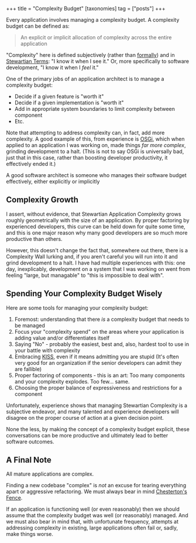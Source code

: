+++
title = "Complexity Budget"
[taxonomies]
tag = ["posts"]
+++

Every application involves managing a complexity budget.  A complexity budget can be defined as:

> An explicit or implicit allocation of complexity across the entire application

"Complexity" here is defined subjectively (rather than [formally](https://en.wikipedia.org/wiki/Programming_complexity))
and in [Stewartian Terms](https://en.wikipedia.org/wiki/I_know_it_when_I_see_it): "I know it when I see it."  Or, more
specifically to software development, "I know it when I *feel* it."

One of the primary jobs of an application architect is to manage a complexity budget:

* Decide if a given feature is "worth it"
* Decide if a given implementation is "worth it"
* Add in appropriate system boundaries to limit complexity between component
* Etc.

Note that attempting to address complexity can, in fact, add more complexity.  A good example of this, from experience
is [OSGi](https://en.wikipedia.org/wiki/OSGi), which when applied to an application I was working on, made things
*far more complex*, grinding development to a halt.  (This is not to say OSGi is universally bad, just that in this
case, rather than boosting developer productivity, it effectively ended it.)

A good software architect is someone who manages their software budget effectively, either explicitly or implicitly

## Complexity Growth

I assert, without evidence, that Stewartian Application Complexity grows roughly geometrically with the size of an 
application.  By proper factoring by experienced developers, this curve can be held down for quite some time, and this 
is one major reason why many good developers are so much more productive than others.  

However, this doesn't change the fact that, somewhere out there, there is a Complexity Wall lurking and, if you aren't 
careful you will run into it and grind development to a halt.  I have had multiple experiences with this: one day, 
inexplicably, development on a system that I was working on went from feeling "large, but managable" to 
"this is impossible to deal with".

## Spending Your Complexity Budget Wisely

Here are some tools for managing your complexity budget:

1. Foremost: understanding that there *is* a complexity budget that needs to be managed
1. Focus your "complexity spend" on the areas where your application is adding value and/or differentiates itself
1. Saying "No" - probably the easiest, best and, also, hardest tool to use in your battle with complexity
1. Embracing [KISS](https://en.wikipedia.org/wiki/KISS_principle), even if it means admitting you are stupid (It's often very good for an organization if the senior developers can admit they are fallible)
1. Proper factoring of components - this is an art: Too many components and your complexity explodes.  Too few... same. 
1. Choosing the proper balance of expressiveness and restrictions for a component

Unfortunately, experience shows that managing Stewartian Complexity is a subjective endeavor, and many talented and
experience developers will disagree on the proper course of action at a given decision point.

None the less, by making the concept of a complexity budget explicit, these conversations can be more productive and
ultimately lead to better software outcomes.

## A Final Note

All mature applications are complex.  

Finding a new codebase "complex" is *not* an excuse for tearing everything
apart or aggressive refactoring.  We must always bear in mind [Chesterton's Fence](https://fs.blog/2020/03/chestertons-fence/).

If an application is functioning well (or even reasonably) then we should assume that the complexity budget was well
(or reasonably) managed.  And we must also bear in mind that, with unfortunate frequency, attempts at addressing complexity
in existing, large applications often fail or, sadly, make things worse.
